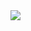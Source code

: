 <img src="https://raw.githubusercontent.com/costycnc/W600-pico-lasergrbl-protocol-foto/main/foto/connect.jpg"> 
